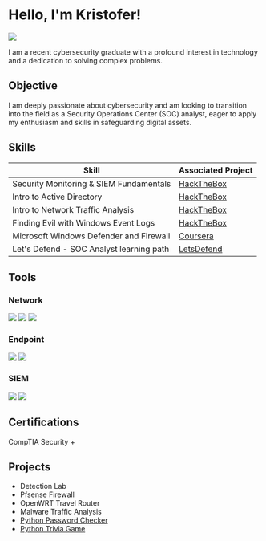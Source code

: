 # Hello, I'm Kristofer!
<a href="https://linkedin.com/in/kristofer-ard-065b4a2a7"><img src="https://img.shields.io/badge/-LinkedIn-0072b1?&style=for-the-badge&logo=linkedin&logoColor=white" /></a>

I am a recent cybersecurity graduate with a profound interest in technology and a dedication to solving complex problems.

## Objective

I am deeply passionate about cybersecurity and am looking to transition into the field as a Security Operations Center (SOC) analyst, eager to apply my enthusiasm and skills in safeguarding digital assets.

## Skills

| Skill                                         | Associated Project         |
|-----------------------------------------------|----------------------------|
| Security Monitoring & SIEM Fundamentals       | <a href="https://academy.hackthebox.com/achievement/badge/d5235de2-b3e3-11ee-bfb6-bea50ffe6cb4">HackTheBox</a>|
| Intro to Active Directory                     | <a href="https://academy.hackthebox.com/achievement/badge/6295ea66-a605-11ee-bfb6-bea50ffe6cb4">HackTheBox</a>|
| Intro to Network Traffic Analysis             | <a href="https://academy.hackthebox.com/achievement/badge/42dda30e-a04e-11ee-bfb6-bea50ffe6cb4">HackTheBox</a>|
| Finding Evil with Windows Event Logs          | <a href="https://academy.hackthebox.com/achievement/badge/a8fd67b1-b7a6-11ee-bfb6-bea50ffe6cb4">HackTheBox</a>|
| Microsoft Windows Defender and Firewall       | <a href="https://coursera.org/share/8f7914da2d6168320ad31bb1e1eb7af1">Coursera</a>|
| Let's Defend - SOC Analyst learning path      | <a href="[https://app.letsdefend.io/path/soc-analyst-learning-path](https://app.letsdefend.io/certificate/show/7af6e227-a184-4ed0-8f3f-f9ad33f8ef31)">LetsDefend</a>|

## Tools

### Network
<div>
    <img src="https://img.shields.io/badge/-Wireshark-1679A7?&style=for-the-badge&logo=Wireshark&logoColor=white" />
    <img src="https://img.shields.io/badge/-Suricata-EF3B2D?&style=for-the-badge&logo=Suricata&logoColor=white" />
    <img src="https://img.shields.io/badge/-Zeek-777BB4?&style=for-the-badge&logo=Zeek&logoColor=white" />
</div>

### Endpoint
<div>
    <img src="https://img.shields.io/badge/-Microsoft_Defender_for_Endpoint-00A4EF?&style=for-the-badge&logo=Microsoft&logoColor=white" />
    <img src="https://img.shields.io/badge/-Velociraptor-4B275F?&style=for-the-badge&logo=Velociraptor&logoColor=white" />
</div>

### SIEM
<div>
    <!-- <img src="https://img.shields.io/badge/-Microsoft_Sentinel-0078D4?&style=for-the-badge&logo=Microsoft&logoColor=white" /> -->
    <img src="https://img.shields.io/badge/-Splunk-000000?&style=for-the-badge&logo=Splunk&logoColor=white" />
    <img src="https://img.shields.io/badge/-Elastic-005571?&style=for-the-badge&logo=Elastic&logoColor=white" />
</div>

## Certifications
<div>
    CompTIA Security +
<!-- <img src="https://img.shields.io/badge/-Security%2B-FF0000?&style=for-the-badge&logo=CompTIA&logoColor=white" />
<img src="https://img.shields.io/badge/-Network%2B-007ACC?&style=for-the-badge&logo=CompTIA&logoColor=white" />
<img src="https://img.shields.io/badge/-A%2B-4D4D4D?&style=for-the-badge&logo=CompTIA&logoColor=white" />
<img src="https://img.shields.io/badge/-CDSA-006400?&style=for-the-badge&logoColor=white" />
<img src="https://img.shields.io/badge/-CCD-000080?&style=for-the-badge&logoColor=white" /> -->
</div>

## Projects
- Detection Lab
- Pfsense Firewall
- OpenWRT Travel Router
- Malware Traffic Analysis
- <a href="https://github.com/ArdKristofer/passwordChecker">Python Password Checker</a>
- <a href="https://github.com/ArdKristofer/triviaGame">Python Trivia Game</a>
